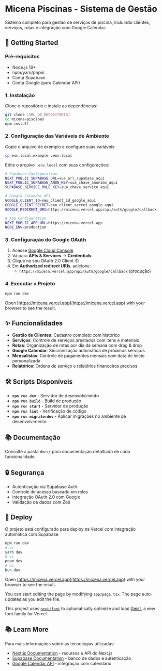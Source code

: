 # Micena Piscinas - Sistema de Gestão

Sistema completo para gestão de serviços de piscina, incluindo clientes, serviços, rotas e integração com Google Calendar.

## 🚀 Getting Started

### Pré-requisitos
- Node.js 18+
- npm/yarn/pnpm
- Conta Supabase
- Conta Google (para Calendar API)

### 1. Instalação

Clone o repositório e instale as dependências:

```bash
git clone [URL_DO_REPOSITORIO]
cd micena-piscinas
npm install
```

### 2. Configuração das Variáveis de Ambiente

Copie o arquivo de exemplo e configure suas variáveis:

```bash
cp env.local.example .env.local
```

Edite o arquivo `.env.local` com suas configurações:

```bash
# Supabase Configuration
NEXT_PUBLIC_SUPABASE_URL=sua_url_supabase_aqui
NEXT_PUBLIC_SUPABASE_ANON_KEY=sua_chave_anonima_aqui
SUPABASE_SERVICE_ROLE_KEY=sua_chave_servico_aqui

# Google Calendar API
GOOGLE_CLIENT_ID=seu_client_id_google_aqui
GOOGLE_CLIENT_SECRET=seu_client_secret_google_aqui
GOOGLE_REDIRECT_URI=https://micena.vercel.app/api/auth/google/callback

# App Configuration
NEXT_PUBLIC_APP_URL=https://micena.vercel.app
NODE_ENV=production
```

### 3. Configuração do Google OAuth

1. Acesse [Google Cloud Console](https://console.cloud.google.com/)
2. Vá para **APIs & Services** → **Credentials**
3. Clique no seu OAuth 2.0 Client ID
4. Em **Authorized redirect URIs**, adicione:
   - `https://micena.vercel.app/api/auth/google/callback` (produção)

### 4. Executar o Projeto

```bash
npm run dev
```

Open [https://micena.vercel.app](https://micena.vercel.app) with your browser to see the result.

## ✨ Funcionalidades

- **Gestão de Clientes**: Cadastro completo com histórico
- **Serviços**: Controle de serviços prestados com itens e materiais
- **Rotas**: Organização de rotas por dia da semana com drag & drop
- **Google Calendar**: Sincronização automática de próximos serviços
- **Mensalistas**: Controle de pagamentos mensais com data de início personalizada
- **Relatórios**: Ordens de serviço e relatórios financeiros precisos

## 🛠️ Scripts Disponíveis

- **`npm run dev`** - Servidor de desenvolvimento
- **`npm run build`** - Build de produção
- **`npm run start`** - Servidor de produção
- **`npm run lint`** - Verificação de código
- **`npm run migrate:dev`** - Aplicar migrações no ambiente de desenvolvimento

## 📚 Documentação

Consulte a pasta `docs/` para documentação detalhada de cada funcionalidade.

## 🔒 Segurança

- Autenticação via Supabase Auth
- Controle de acesso baseado em roles
- Integração OAuth 2.0 com Google
- Validação de dados com Zod

## 📱 Deploy

O projeto está configurado para deploy na Vercel com integração automática com Supabase.

```bash
npm run dev
# or
yarn dev
# or
pnpm dev
# or
bun dev
```

Open [https://micena.vercel.app](https://micena.vercel.app) with your browser to see the result.

You can start editing the page by modifying `app/page.tsx`. The page auto-updates as you edit the file.

This project uses [`next/font`](https://nextjs.org/docs/app/building-your-application/optimizing/fonts) to automatically optimize and load [Geist](https://vercel.com/font), a new font family for Vercel.


## 📚 Learn More

Para mais informações sobre as tecnologias utilizadas:

- [Next.js Documentation](https://nextjs.org/docs) - recursos e API do Next.js
- [Supabase Documentation](https://supabase.com/docs) - banco de dados e autenticação
- [Google Calendar API](https://developers.google.com/calendar) - integração com calendário
